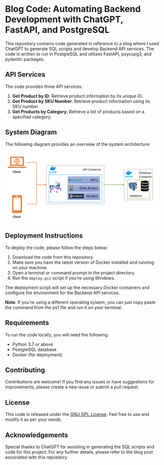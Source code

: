 # Blog Code: Automating Backend Development with ChatGPT, FastAPI, and PostgreSQL

This repository contains code generated in reference to a blog where I used ChatGPT to generate SQL scripts and develop Backend API services. The code is written to run in PostgreSQL and utilizes FastAPI, psycopg3, and pydantic packages.

## API Services

The code provides three API services:

1. **Get Product by ID**: Retrieve product information by its unique ID.
2. **Get Product by SKU Number**: Retrieve product information using its SKU number.
3. **Get Products by Category**: Retrieve a list of products based on a specified category.

## System Diagram

The following diagram provides an overview of the system architecture:

![System Diagram](system-diagram.png)


## Deployment Instructions

To deploy the code, please follow the steps below:

1. Download the code from this repository.
2. Make sure you have the latest version of Docker installed and running on your machine.
3. Open a terminal or command prompt in the project directory.
4. Run the `deploy.ps1` script if you're using Windows.

The deployment script will set up the necessary Docker containers and configure the environment for the Backend API services.

**Note**: If you're using a different operating system, you can just copy paste the command from the ps1 file and run it on your terminal.

## Requirements

To run the code locally, you will need the following:

- Python 3.7 or above
- PostgreSQL database
- Docker (for deployment)


## Contributing

Contributions are welcome! If you find any issues or have suggestions for improvements, please create a new issue or submit a pull request.

## License

This code is released under the [GNU GPL License](LICENSE). Feel free to use and modify it as per your needs.

## Acknowledgements

Special thanks to ChatGPT for assisting in generating the SQL scripts and code for this project.
For any further details, please refer to the blog post associated with this repository.
